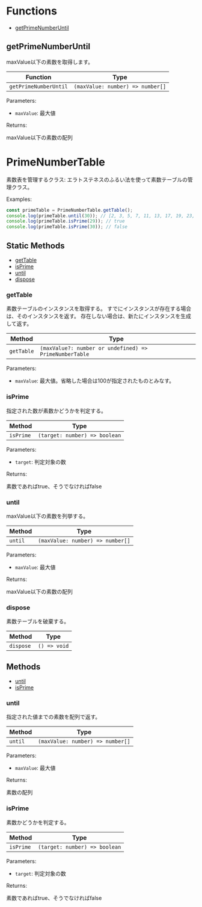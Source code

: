 # Functions

- [getPrimeNumberUntil](#getprimenumberuntil)

## getPrimeNumberUntil

maxValue以下の素数を取得します。

| Function | Type |
| ---------- | ---------- |
| `getPrimeNumberUntil` | `(maxValue: number) => number[]` |

Parameters:

* `maxValue`: 最大値


Returns:

maxValue以下の素数の配列


# PrimeNumberTable

素数表を管理するクラス:
エラトステネスのふるい法を使って素数テーブルの管理クラス。

Examples:

```ts
const primeTable = PrimeNumberTable.getTable();
console.log(primeTable.until(30)); // [2, 3, 5, 7, 11, 13, 17, 19, 23, 29]
console.log(primeTable.isPrime(29)); // true
console.log(primeTable.isPrime(30)); // false
```


## Static Methods

- [getTable](#gettable)
- [isPrime](#isprime)
- [until](#until)
- [dispose](#dispose)

### getTable

素数テーブルのインスタンスを取得する。
すでにインスタンスが存在する場合は、そのインスタンスを返す。
存在しない場合は、新たにインスタンスを生成して返す。

| Method | Type |
| ---------- | ---------- |
| `getTable` | `(maxValue?: number or undefined) => PrimeNumberTable` |

Parameters:

* `maxValue`: 最大値。省略した場合は100が指定されたものとみなす。


### isPrime

指定された数が素数かどうかを判定する。

| Method | Type |
| ---------- | ---------- |
| `isPrime` | `(target: number) => boolean` |

Parameters:

* `target`: 判定対象の数


Returns:

素数であればtrue、そうでなければfalse

### until

maxValue以下の素数を列挙する。

| Method | Type |
| ---------- | ---------- |
| `until` | `(maxValue: number) => number[]` |

Parameters:

* `maxValue`: 最大値


Returns:

maxValue以下の素数の配列

### dispose

素数テーブルを破棄する。

| Method | Type |
| ---------- | ---------- |
| `dispose` | `() => void` |

## Methods

- [until](#until)
- [isPrime](#isprime)

### until

指定された値までの素数を配列で返す。

| Method | Type |
| ---------- | ---------- |
| `until` | `(maxValue: number) => number[]` |

Parameters:

* `maxValue`: 最大値


Returns:

素数の配列

### isPrime

素数かどうかを判定する。

| Method | Type |
| ---------- | ---------- |
| `isPrime` | `(target: number) => boolean` |

Parameters:

* `target`: 判定対象の数


Returns:

素数であればtrue、そうでなければfalse
